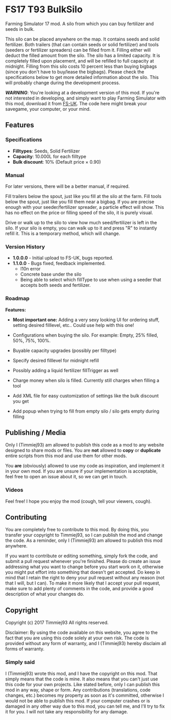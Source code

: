 # FS17 T93 BulkSilo
Farming Simulator 17 mod. A silo from which you can buy fertilizer and seeds in bulk.

This silo can be placed anywhere on the map. It contains seeds and solid fertilizer. Both trailers (that can contain seeds or solid fertilizer) and tools (seeders or fertilizer spreaders) can be filled from it. Filling either will deduct the filled amount from the silo. The silo has a limited capacity. It is completely filled upon placement, and will be refilled to full capacity at midnight. Filling from this silo costs 10 percent less than buying bigbags (since you don't have to buy/lease the bigbags). Please check the specifications below to get more detailed information about the silo. This will probably change during the development process.

***WARNING***: You're looking at a development version of this mod. If you're not interested in developing, and simply want to play Farming Simulator with this mod, download it from [FS-UK](https://www.fs-uk.com/fs-mods/view/38647/Bulk-Silo-mod-for-fs-17). The code here might break your savegame, your computer, or your mind. 



## Features
### Specifications
- **Filltypes**: Seeds, Solid Fertilizer
- **Capacity**: 10.000L for each filltype
- **Bulk discount**: 10% (Default price × 0.90)

### Manual
For later versions, there will be a better manual, if required.

Fill trailers below the spout, just like you fill at the silo at the farm.
Fill tools below the spout, just like you fill them near a bigbag. If you are precise enough with your seeder/fertilizer spreader, a particle effect will show. This has no effect on the price or filling speed of the silo, it is purely visual.

Drive or walk up to the silo to view how much seed/fertilizer is left in the silo. If your silo is empty, you can walk up to it and press "R" to instantly refill it. This is a temporary method, which will change.


### Version History
- **1.0.0.0** - Initial upload to FS-UK, bugs reported.
- **1.1.0.0** - Bugs fixed, feedback implemented.
    - l10n error
    - Concrete base under the silo
    - Being able to select which fillType to use when using a seeder that accepts both seeds and fertilizer.

### Roadmap
**Features:**
- **Most important one:** Adding a very sexy looking UI for ordering stuff, setting desired filllevel, etc.. Could use help with this one!

- Configurations when buying the silo. For example: Empty, 25% filled, 50%, 75%, 100%.
- Buyable capacity upgrades (possibly per filltype)
- Specify desired filllevel for midnight refill
- Possibly adding a liquid fertilizer fillTrigger as well
- Charge money when silo is filled. Currently still charges when filling a tool
- Add XML file for easy customization of settings like the bulk discount you get
- Add popup when trying to fill from empty silo / silo gets empty during filling



## Publishing / Media
Only I (Timmiej93) am allowed to publish this code as a mod to any website designed to share mods or files. You are **not** allowed to **copy** or **duplicate** entire scripts from this mod and use them for other mods.

You **are** (obviously) allowed to use my code as inspiration, and implement it in your own mod. If you are unsure if your implementation is acceptable, feel free to open an issue about it, so we can get in touch.

### Videos
Feel free! I hope you enjoy the mod (cough, tell your viewers, cough).



## Contributing
You are completely free to contribute to this mod. By doing this, you transfer your copyright to Timmiej93, so I can publish the mod and change the code. As a reminder, only I (Timmiej93) am allowed to publish this mod anywhere.

If you want to contribute or editing something, simply fork the code, and submit a pull request whenever you're finished. Please do  create an issue addressing what you want to change before you start work on it, otherwise you might put effort into something that doesn't get accepted. Do keep in mind that I retain the right to deny your pull request without any reason (not that I will, but I can). To make it more likely that I accept your pull request, make sure to add plenty of comments in the code, and provide a good description of what your changes do.



## Copyright
Copyright (c) 2017 Timmiej93 All rights reserved.

Disclaimer: By using the code available on this website, you agree to the fact that you are using this code solely at your own risk. The code is provided without any form of warranty, and I (Timmiej93) hereby disclaim all forms of warranty.

### Simply said
I (Timmiej93) wrote this mod, and I have the copyright on this mod. That simply means that the code is mine. It also means that you can't just use this code for your own projects. Like stated before, only I can publish this mod in any way, shape or form. Any contributions (translations, code changes, etc.) becomes my property as soon as it's committed, otherwise I would not be able to publish this mod. If your computer crashes or is damaged in any other way due to this mod, you can tell me, and I'll try to fix it for you. I will not take any responsibility for any damage.
